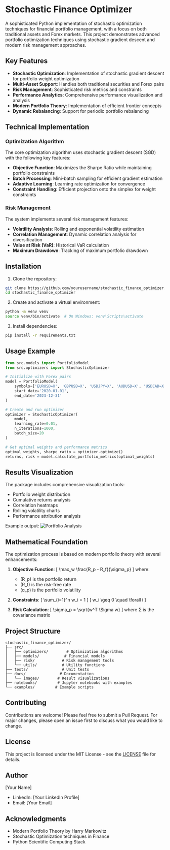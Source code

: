 # Stochastic Finance Optimizer

A sophisticated Python implementation of stochastic optimization techniques for financial portfolio management, with a focus on both traditional assets and Forex markets. This project demonstrates advanced portfolio optimization techniques using stochastic gradient descent and modern risk management approaches.

## Key Features

- **Stochastic Optimization**: Implementation of stochastic gradient descent for portfolio weight optimization
- **Multi-Asset Support**: Handles both traditional securities and Forex pairs
- **Risk Management**: Sophisticated risk metrics and constraints
- **Performance Analytics**: Comprehensive performance visualization and analysis
- **Modern Portfolio Theory**: Implementation of efficient frontier concepts
- **Dynamic Rebalancing**: Support for periodic portfolio rebalancing

## Technical Implementation

### Optimization Algorithm

The core optimization algorithm uses stochastic gradient descent (SGD) with the following key features:

- **Objective Function**: Maximizes the Sharpe Ratio while maintaining portfolio constraints
- **Batch Processing**: Mini-batch sampling for efficient gradient estimation
- **Adaptive Learning**: Learning rate optimization for convergence
- **Constraint Handling**: Efficient projection onto the simplex for weight constraints

### Risk Management

The system implements several risk management features:

- **Volatility Analysis**: Rolling and exponential volatility estimation
- **Correlation Management**: Dynamic correlation analysis for diversification
- **Value at Risk (VaR)**: Historical VaR calculation
- **Maximum Drawdown**: Tracking of maximum portfolio drawdown

## Installation

1. Clone the repository:
```bash
git clone https://github.com/yourusername/stochastic_finance_optimizer.git
cd stochastic_finance_optimizer
```

2. Create and activate a virtual environment:
```bash
python -m venv venv
source venv/bin/activate  # On Windows: venv\Scripts\activate
```

3. Install dependencies:
```bash
pip install -r requirements.txt
```

## Usage Example

```python
from src.models import PortfolioModel
from src.optimizers import StochasticOptimizer

# Initialize with Forex pairs
model = PortfolioModel(
    symbols=['EURUSD=X', 'GBPUSD=X', 'USDJPY=X', 'AUDUSD=X', 'USDCAD=X'],
    start_date='2020-01-01',
    end_date='2023-12-31'
)

# Create and run optimizer
optimizer = StochasticOptimizer(
    model,
    learning_rate=0.01,
    n_iterations=1000,
    batch_size=20
)

# Get optimal weights and performance metrics
optimal_weights, sharpe_ratio = optimizer.optimize()
returns, risk = model.calculate_portfolio_metrics(optimal_weights)
```

## Results Visualization

The package includes comprehensive visualization tools:

- Portfolio weight distribution
- Cumulative returns analysis
- Correlation heatmaps
- Rolling volatility charts
- Performance attribution analysis

Example output:
![Portfolio Analysis](docs/images/portfolio_analysis.png)

## Mathematical Foundation

The optimization process is based on modern portfolio theory with several enhancements:

1. **Objective Function**:
   \[ \max_w \frac{R_p - R_f}{\sigma_p} \]
   where:
   - \(R_p\) is the portfolio return
   - \(R_f\) is the risk-free rate
   - \(σ_p\) is the portfolio volatility

2. **Constraints**:
   \[ \sum_{i=1}^n w_i = 1 \]
   \[ w_i \geq 0 \quad \forall i \]

3. **Risk Calculation**:
   \[ \sigma_p = \sqrt{w^T \Sigma w} \]
   where Σ is the covariance matrix

## Project Structure

```
stochastic_finance_optimizer/
├── src/
│   ├── optimizers/        # Optimization algorithms
│   ├── models/           # Financial models
│   ├── risk/            # Risk management tools
│   └── utils/           # Utility functions
├── tests/               # Unit tests
├── docs/               # Documentation
│   └── images/        # Result visualizations
├── notebooks/         # Jupyter notebooks with examples
└── examples/         # Example scripts
```

## Contributing

Contributions are welcome! Please feel free to submit a Pull Request. For major changes, please open an issue first to discuss what you would like to change.

## License

This project is licensed under the MIT License - see the [LICENSE](LICENSE) file for details.

## Author

[Your Name]
- LinkedIn: [Your LinkedIn Profile]
- Email: [Your Email]

## Acknowledgments

- Modern Portfolio Theory by Harry Markowitz
- Stochastic Optimization techniques in Finance
- Python Scientific Computing Stack 